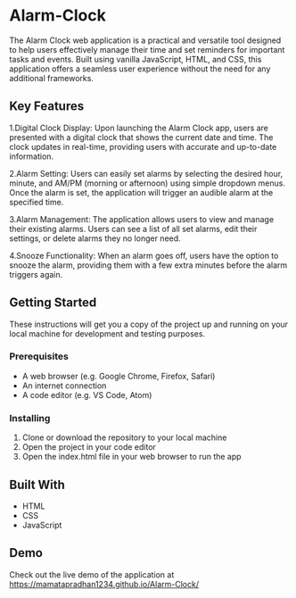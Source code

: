# Alarm-Clock
The Alarm Clock web application is a practical and versatile tool designed to help users effectively manage their time and set reminders for important tasks and events. Built using vanilla JavaScript, HTML, and CSS, this application offers a seamless user experience without the need for any additional frameworks.



## Key Features
1.Digital Clock Display: Upon launching the Alarm Clock app, users are presented with a digital clock that shows the current date and time. The clock updates in real-time, providing users with accurate and up-to-date information.


2.Alarm Setting: Users can easily set alarms by selecting the desired hour, minute, and AM/PM (morning or afternoon) using simple dropdown menus. Once the alarm is set, the application will trigger an audible alarm at the specified time.


3.Alarm Management: The application allows users to view and manage their existing alarms. Users can see a list of all set alarms, edit their settings, or delete alarms they no longer need.


4.Snooze Functionality: When an alarm goes off, users have the option to snooze the alarm, providing them with a few extra minutes before the alarm triggers again.


## Getting Started

These instructions will get you a copy of the project up and running on your local machine for development and testing purposes.

### Prerequisites

- A web browser (e.g. Google Chrome, Firefox, Safari)
- An internet connection
- A code editor (e.g. VS Code, Atom)

### Installing

1. Clone or download the repository to your local machine
2. Open the project in your code editor
3. Open the index.html file in your web browser to run the app

## Built With

- HTML
- CSS
- JavaScript

## Demo

Check out the live demo of the application at https://mamatapradhan1234.github.io/Alarm-Clock/

